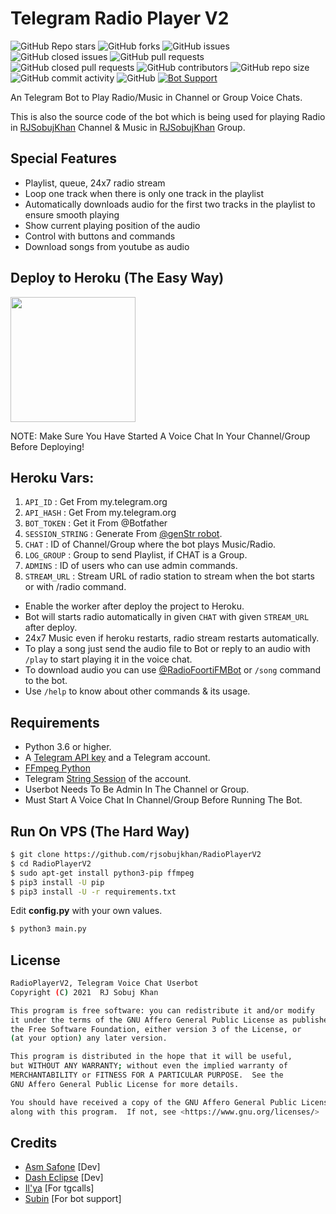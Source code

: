 # Telegram Radio Player V2
![GitHub Repo stars](https://img.shields.io/github/stars/rjsobujkhan/RadioPlayerV2?color=blue&style=flat)
![GitHub forks](https://img.shields.io/github/forks/rjsobujkhan/RadioPlayerV2?color=green&style=flat)
![GitHub issues](https://img.shields.io/github/issues/rjsobujkhan/RadioPlayerV2)
![GitHub closed issues](https://img.shields.io/github/issues-closed/rjsobujkhan/RadioPlayerV2)
![GitHub pull requests](https://img.shields.io/github/issues-pr/rjsobujkhan/RadioPlayerV2)
![GitHub closed pull requests](https://img.shields.io/github/issues-pr-closed/rjsobujkhan/RadioPlayerV2)
![GitHub contributors](https://img.shields.io/github/contributors/rjsobujkhan/RadioPlayerV2?style=flat)
![GitHub repo size](https://img.shields.io/github/repo-size/rjsobujkhan/RadioPlayerV2?color=red)
![GitHub commit activity](https://img.shields.io/github/commit-activity/m/rjsobujkhan/RadioPlayerV2)
![GitHub](https://img.shields.io/github/license/rjsobujkhan/RadioPlayerV2)
[![Bot Support](https://img.shields.io/badge/Radio%20Player%20V2-support%20group-blue)](https://t.me/PremiumAppsAndModAppsFreeChannel)


An Telegram Bot to Play Radio/Music in Channel or Group Voice Chats.

This is also the source code of the bot which is being used for playing
Radio in [RJSobujKhan](https://t.me/PremiumAppsAndModAppsFreeChannel) Channel & Music in [RJSobujKhan](https://t.me/PremiumAppsAndModAppsFreeGroup) Group.

## Special Features

- Playlist, queue, 24x7 radio stream
- Loop one track when there is only one track in the playlist
- Automatically downloads audio for the first two tracks in the playlist to ensure smooth playing
- Show current playing position of the audio
- Control with buttons and commands
- Download songs from youtube as audio

## Deploy to Heroku (The Easy Way)

<p><a href="https://heroku.com/deploy?template=https://github.com/rjsobujkhan/RadioPlayerV2"> <img src="https://img.shields.io/badge/Deploy%20To%20Heroku-blueviolet?style=for-the-badge&logo=heroku" width="200""/></a></p>
NOTE: Make Sure You Have Started A Voice Chat In Your Channel/Group Before Deploying!

## Heroku Vars:
1. `API_ID` : Get From my.telegram.org
2. `API_HASH` : Get From my.telegram.org
3. `BOT_TOKEN` : Get it From @Botfather
4. `SESSION_STRING` : Generate From [@genStr robot](http://t.me/genStr_robot).
5. `CHAT` : ID of Channel/Group where the bot plays Music/Radio.
6. `LOG_GROUP` : Group to send Playlist, if CHAT is a Group.
7. `ADMINS` : ID of users who can use admin commands.
8. `STREAM_URL` : Stream URL of radio station to stream when the bot starts or with /radio command.

- Enable the worker after deploy the project to Heroku.
- Bot will starts radio automatically in given `CHAT` with given `STREAM_URL` after deploy. 
- 24x7 Music even if heroku restarts, radio stream restarts automatically.  
- To play a song just send the audio file to Bot or reply to an audio with `/play` to start playing it in the voice chat.
- To download audio you can use [@RadioFoortiFMBot](http://t.me/RadioFoortiFMBot) or `/song` command to the bot.
- Use `/help` to know about other commands & its usage.

## Requirements

- Python 3.6 or higher.
- A
  [Telegram API key](https://docs.pyrogram.org/intro/quickstart#enjoy-the-api)
  and a Telegram account.
- [FFmpeg Python](https://www.ffmpeg.org/)
- Telegram [String Session](http://t.me/genStr_robot) of the account.
- Userbot Needs To Be Admin In The Channel or Group.
- Must Start A Voice Chat In Channel/Group Before Running The Bot.

## Run On VPS (The Hard Way)

```sh
$ git clone https://github.com/rjsobujkhan/RadioPlayerV2
$ cd RadioPlayerV2
$ sudo apt-get install python3-pip ffmpeg
$ pip3 install -U pip
$ pip3 install -U -r requirements.txt
```
Edit **config.py** with your own values.

```sh
$ python3 main.py
```

## License
```sh
RadioPlayerV2, Telegram Voice Chat Userbot
Copyright (C) 2021  RJ Sobuj Khan

This program is free software: you can redistribute it and/or modify
it under the terms of the GNU Affero General Public License as published by
the Free Software Foundation, either version 3 of the License, or
(at your option) any later version.

This program is distributed in the hope that it will be useful,
but WITHOUT ANY WARRANTY; without even the implied warranty of
MERCHANTABILITY or FITNESS FOR A PARTICULAR PURPOSE.  See the
GNU Affero General Public License for more details.

You should have received a copy of the GNU Affero General Public License
along with this program.  If not, see <https://www.gnu.org/licenses/>
```
## Credits

- [Asm Safone](https://github.com/AsmSafone) [Dev]
- [Dash Eclipse](https://github.com/dashezup) [Dev]
- [Il'ya](https://github.com/MarshalX) [For tgcalls]
- [Subin](https://github.com/subinps) [For bot support]
